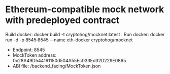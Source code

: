 # Ethereum-compatible mock network with predeployed contract

Build docker: docker build -t cryptohog/mocknet:latest .
Run docker: docker run -d -p 8545:8545 --name eth-docker cryptohog/mocknet

 * Endpoint: 8545
 * MockToken address: 0x28A49D544161150d504A55Ec033Ed32D229E0865
 * ABI file: /backend_facing/MockToken.json

